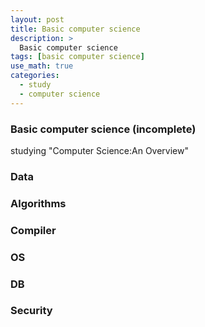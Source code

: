```yaml
---
layout: post
title: Basic computer science
description: >
  Basic computer science
tags: [basic computer science]
use_math: true
categories:
  - study
  - computer science
---
```

### Basic computer science (incomplete)
studying "Computer Science:An Overview"

### Data

### Algorithms

### Compiler

### OS

### DB

### Security
